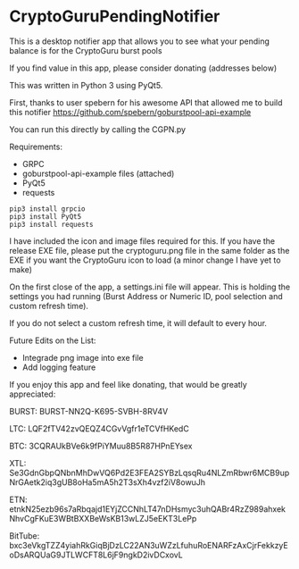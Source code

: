 # CryptoGuruPendingNotifier
This is a desktop notifier app that allows you to see what your pending balance is for the CryptoGuru burst pools

If you find value in this app, please consider donating (addresses below)

This was written in Python 3 using PyQt5. 

First, thanks to user spebern for his awesome API that allowed me to build this notifier
https://github.com/spebern/goburstpool-api-example

You can run this directly by calling the CGPN.py 

Requirements:
- GRPC
- goburstpool-api-example files (attached)
- PyQt5
- requests

```
pip3 install grpcio
pip3 install PyQt5
pip3 install requests
```

I have included the icon and image files required for this. If you have the release EXE file, please put the cryptoguru.png file in the same folder as the EXE if you want the CryptoGuru icon to load (a minor change I have yet to make)

On the first close of the app, a settings.ini file will appear. This is holding the settings you had running (Burst Address or Numeric ID, pool selection and custom refresh time).

If you do not select a custom refresh time, it will default to every hour.

Future Edits on the List:
- Integrade png image into exe file
- Add logging feature

If you enjoy this app and feel like donating, that would be greatly appreciated:


BURST: BURST-NN2Q-K695-SVBH-8RV4V

LTC: LQF2fTV42zvQEQZ4CGvVgfr1eTCVfHKedC

BTC: 3CQRAUkBVe6k9fPiYMuu8B5R87HPnEYsex

XTL: Se3GdnGbpQNbnMhDwVQ6Pd2E3FEA2SYBzLqsqRu4NLZmRbwr6MCB9upNrGAetk2iq3gUB8oHa5mA5h2T3sXh4vzf2iV8owuJh

ETN: etnkN25ezb96s7aRbqajd1EYjZCCNhLT47nDHsmyc3uhQABr4RzZ989ahxekNhvCgFKuE3WBtBXXBeWsKB13wLZJ5eEKT3LePp

BitTube: bxc3eVkgTZZ4yiahRkGiqBjDzLC22AN3uWZzLfuhuRoENARFzAxCjrFekkzyEoDsARQUaG9JTLWCFT8L6jF9ngkD2ivDCxovL
